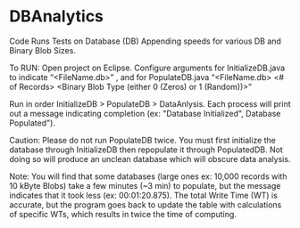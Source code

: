 # DBAnalytics
 
Code Runs Tests on Database (DB) Appending speeds for various DB and Binary Blob Sizes.

To RUN:
 Open project on Eclipse.
 Configure arguments for InitializeDB.java to indicate 
  “<FileName.db>”
 , and for PopulateDB.java 
  “<FileName.db> <# of Records> <Binary Blob Size in Bytes> <Binary Blob Type (either 0 (Zeros) or 1 (Random))>”

 Run in order InitializeDB > PopulateDB > DataAnlysis. Each process will print out a message indicating completion (ex: "Database Initialized", Database Populated").
 
Caution: Please do not run PopulateDB twice. You must first initialize the database through InitializeDB then repopulate it through PopulatedDB. Not doing so will  produce an unclean database which will obscure data analysis.

Note: You will find that some databases (large ones ex: 10,000 records with 10 kByte Blobs) take a few minutes (~3 min) to populate, but the message indicates that it took less (ex: 00:01:20.875). The total Write Time (WT) is accurate, but the program goes back to update the table with calculations of specific WTs, which results in twice the time of computing.
